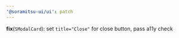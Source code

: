 ```yaml
---
'@soramitsu-ui/ui': patch
---
```


**fix**(`SModalCard`): set `title="Close"` for close button, pass a11y check
